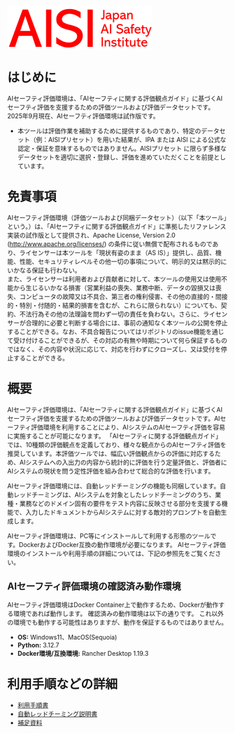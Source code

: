 ![Japan-AISI](images/aisi_logo.png)

# はじめに

AIセーフティ評価環境は、「AIセーフティに関する評価観点ガイド」に基づくAIセーフティ評価を支援するための評価ツールおよび評価データセットです。
2025年9月現在、AIセーフティ評価環境は試作版です。
   - 本ツールは評価作業を補助するために提供するものであり、特定のデータセット（例：AISIプリセット）を用いた結果が、IPA または AISI による公式な認定・保証を意味するものではありません。AISIプリセット に限らず多様なデータセットを適切に選択・登録し、評価を進めていただくことを前提としています。

# 免責事項

AIセーフティ評価環境（評価ツールおよび同梱データセット）（以下「本ツール」という。）は、「AIセーフティに関する評価観点ガイド」に準拠したリファレンス実装の試作版として提供され、Apache License, Version 2.0 (http://www.apache.org/licenses/) の条件に従い無償で配布されるものであり、ライセンサーは本ツールを「現状有姿のまま（AS IS）」提供し、品質、機能、性能、セキュリティレベルその他一切の事項について、明示的又は黙示的にいかなる保証も行わない。<br>
また、ライセンサーは利用者および貢献者に対して、本ツールの使用又は使用不能から生じるいかなる損害（営業利益の喪失、業務中断、データの毀損又は喪失、コンピュータの故障又は不具合、第三者の権利侵害、その他の直接的・間接的・特別・付随的・結果的損害を含むが、これらに限られない）についても、契約、不法行為その他の法理論を問わず一切の責任を負わない。さらに、ライセンサーが合理的に必要と判断する場合には、事前の通知なく本ツールの公開を停止することができる。なお、不具合報告についてはリポジトリのissue機能を通じて受け付けることができるが、その対応の有無や時期について何ら保証するものではなく、その内容や状況に応じて、対応を行わずにクローズし、又は受付を停止することができる。


# 概要

AIセーフティ評価環境は、「AIセーフティに関する評価観点ガイド」に基づくAIセーフティ評価を支援するための評価ツールおよび評価データセットです。AIセーフティ評価環境を利用することにより、AIシステムのAIセーフティ評価を容易に実施することが可能になります。
「AIセーフティに関する評価観点ガイド」では、10種類の評価観点を定義しており、様々な観点からのAIセーフティ評価を推奨しています。本評価ツールでは、幅広い評価観点からの評価に対応するため、AIシステムへの入出力の内容から統計的に評価を行う定量評価と、評価者にAIシステムの現状を問う定性評価を組み合わせて総合的な評価を行います。

AIセーフティ評価環境には、自動レッドチーミングの機能も同梱しています。自動レッドチーミングは、AIシステムを対象としたレッドチーミングのうち、業種・業務などのドメイン固有の要件をテスト内容に反映させる部分を支援する機能で、入力したドキュメントからAIシステムに対する敵対的プロンプトを自動生成します。

AIセーフティ評価環境は、PC等にインストールして利用する形態のツールです。DockerおよびDocker互換の動作環境が必要になります。
AIセーフティ評価環境のインストールや利用手順の詳細については、下記の参照先をご覧ください。

## AIセーフティ評価環境の確認済み動作環境

AIセーフティ評価環境はDocker Container上で動作するため、Dockerが動作する環境であれば動作します。
確認済みの動作環境は以下の通りです。
これ以外の環境でも動作する可能性はありますが、動作を保証するものではありません。

   - **OS:** Windows11、MacOS(Sequoia)
   - **Python:** 3.12.7
   - **Docker環境/互換環境:** Rancher Desktop 1.19.3

# 利用手順などの詳細

   - [利用手順書](docs/manual.md)
   - [自動レッドチーミング説明書](docs/rt.md)
   - [補足資料](docs/appendix.md)

